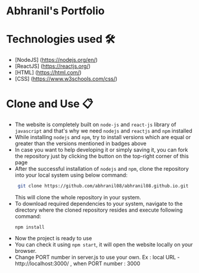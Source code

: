 # Abhranil's Portfolio

# Technologies used 🛠️

- [NodeJS] (https://nodejs.org/en/)
- [ReactJS] (https://reactjs.org/)
- [HTML] (https://html.com/)
- [CSS] (https://www.w3schools.com/css/)


# Clone and Use 📋

- The website is completely built on `node-js` and `react-js` library of `javascript` and that's why we need `nodejs` and `reactjs` and `npm` installed
- While installing `nodejs` and `npm`, try to install versions which are equal or greater than the versions mentioned in badges above
- In case you want to help developing it or simply saving it, you can fork the repository just by clicking the button on the top-right corner of this page
- After the successful installation of `nodejs` and `npm`, clone the repository into your local system using below command:
  ```bash
   git clone https://github.com/abhranil08/abhranil08.github.io.git
  ```
  This will clone the whole repository in your system.
- To download required dependencies to your system, navigate to the directory where the cloned repository resides and execute following command:
  ```node
  npm install
  ```
- Now the project is ready to use
- You can check it using `npm start`, it will open the website locally on your browser.
- Change PORT number in server.js to use your own. Ex : local URL - http://localhost:3000/ , when PORT number : 3000

